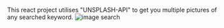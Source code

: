 This react project utilises "UNSPLASH-API" to get you multiple pictures of any searched keyword.
![image search](https://github.com/kylead10/image_searcher/assets/101107354/27681a61-af92-44df-a79c-6b2a0c495a7e)
